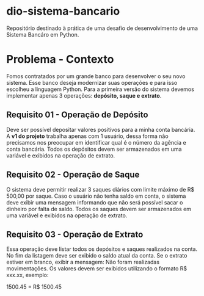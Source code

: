 # dio-sistema-bancario
Repositório destinado à prática de uma desafio de desenvolvimento de uma Sistema Bancáro em Python.

# Problema - Contexto

Fomos contratados por um grande banco para desenvolver o
seu novo sistema. Esse banco deseja modernizar suas
operações e para isso escolheu a linguagem Python. Para a
primeira versão do sistema devemos implementar apenas 3
operações: **depósito, saque e extrato**.

## Requisito 01 - Operação de Depósito

Deve ser possível depositar valores positivos para a minha conta bancária. A **v1 do projeto** trabalha apenas com 1 usuário, dessa forma não precisamos nos preocupar em identificar qual é o número da agência e conta bancária. Todos os depósitos devem ser armazenados em uma variável e exibidos na operação de extrato.

## Requisito 02 - Operação de Saque 

O sistema deve permitir realizar 3 saques diários com limite máximo de R$ 500,00 por saque. Caso o usuário não tenha saldo em conta, o sistema deve exibir uma mensagem informando que não será possível sacar o dinheiro por falta de saldo. Todos os saques devem ser armazenados em uma variável e exibidos na operação de extrato.

## Requisito 03 - Operação de Extrato


Essa operação deve listar todos os depósitos e saques realizados na conta. No fim da listagem deve ser exibido o saldo atual da conta. Se o extrato estiver em branco, exibir a mensagem: Não foram realizadas movimentações.
Os valores devem ser exibidos utilizando o formato R$ xxx.xx, exemplo:

1500.45 = R$ 1500.45

